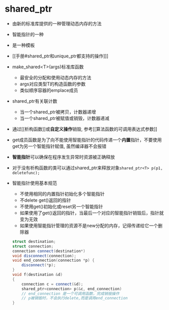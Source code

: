 # shared_ptr

- 由新的标准库提供的一种管理动态内存的方法
- 智能指针的一种
- 是一种模板
- [[手册#shared_ptr和unique_ptr都支持的操作]]]
- make_shared&lt;T&gt;(args)标准库函数
  - 最安全的分配和使用动态内存的方法
  - args对应类型T的构造函数的参数
  - 类似顺序容器的emplace成员
- shared_ptr有关联计数
  - 当一个shared_ptr被拷贝，计数器递增
  - 当一个shared_ptr被赋值或销毁，计数器递减
- 通过[[析构函数]]或**自定义操作**销毁, 参考[[算法函数的可调用表达式参数]]
- get成员函数是为了向不能使用智能指针的代码传递一个**内置**指针，不要使用get为另一个智能指针赋值, 虽然编译器不会报错
- **智能指针**可以确保在程序发生异常时资源被正确释放
- 对于没有析构函数的类可以通过shared_ptr来释放对象`shared_ptr<T> p(p1, deletefunc);`
- 智能指针使用基本规范
  - 不使用相同的内置指针初始化多个智能指针
  - 不delete get()返回的指针
  - 不使用get()初始化或reset另一个智能指针
  - 如果使用了get()返回的指针，当最后一个对应的智能指针销毁后，指针就变为无效
  - 如果使用智能指针管理的资源不是new分配的内存，记得传递给它一个删除器
  
  ```c++
  struct destination;
  struct connection;
  connection connect(destination*)
  void disconnect(connection);
  void end_connection(connection *p) {
      disconnect(*p);
  }
  void f(destination &d)
  {
      connection c = connect(&d);
      shared_ptr<connection> p(&c, end_connection)  
      // end_connection 是一个可调用函数，完成销毁操作
      // p被销毁时，不会执行delete,而是调用end_connection
  }
  ```